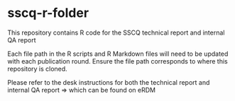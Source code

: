# sscq-r-folder
This repository contains R code for the SSCQ technical report and internal QA report


Each file path in the R scripts and R Markdown files will need to be updated with each publication round. 
Ensure the file path corresponds to where this repository is cloned.

Please refer to the desk instructions for both the technical report and internal QA report => which can be found on eRDM
